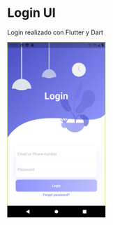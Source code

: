 # Login UI
Login realizado con Flutter y Dart  
  
<img src="screenshots/login-ui.png" height="400" />
